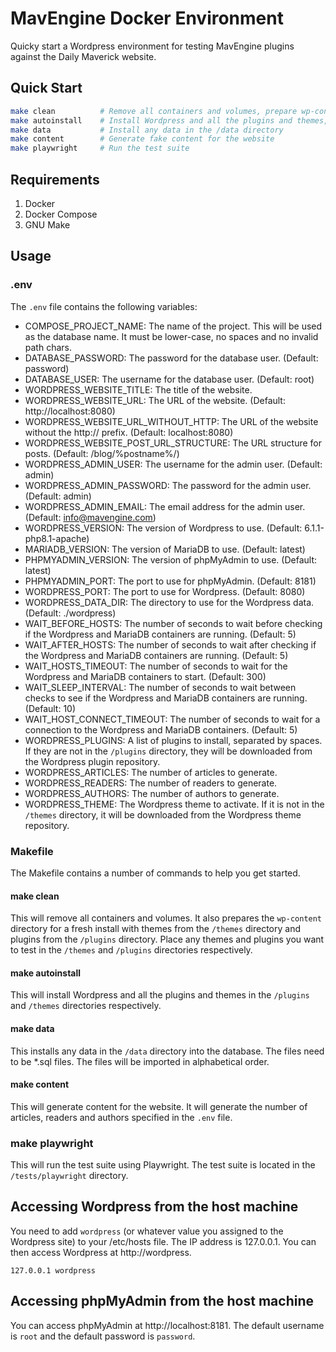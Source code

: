 # MavEngine Docker Environment

Quicky start a Wordpress environment for testing MavEngine plugins against the Daily Maverick website.

## Quick Start

```bash
make clean          # Remove all containers and volumes, prepare wp-content directory
make autoinstall    # Install Wordpress and all the plugins and themes, create admin user
make data           # Install any data in the /data directory
make content        # Generate fake content for the website
make playwright     # Run the test suite
```

## Requirements

1. Docker
2. Docker Compose
3. GNU Make

## Usage

### .env

The `.env` file contains the following variables:

- COMPOSE_PROJECT_NAME: The name of the project. This will be used as the database name. It must be lower-case, no spaces and no invalid path chars.
- DATABASE_PASSWORD: The password for the database user. (Default: password)
- DATABASE_USER: The username for the database user. (Default: root)
- WORDPRESS_WEBSITE_TITLE: The title of the website.
- WORDPRESS_WEBSITE_URL: The URL of the website. (Default: http://localhost:8080)
- WORDPRESS_WEBSITE_URL_WITHOUT_HTTP: The URL of the website without the http:// prefix. (Default: localhost:8080)
- WORDPRESS_WEBSITE_POST_URL_STRUCTURE: The URL structure for posts. (Default: /blog/%postname%/)
- WORDPRESS_ADMIN_USER: The username for the admin user. (Default: admin)
- WORDPRESS_ADMIN_PASSWORD: The password for the admin user. (Default: admin)
- WORDPRESS_ADMIN_EMAIL: The email address for the admin user. (Default: info@mavengine.com)
- WORDPRESS_VERSION: The version of Wordpress to use. (Default: 6.1.1-php8.1-apache)
- MARIADB_VERSION: The version of MariaDB to use. (Default: latest)
- PHPMYADMIN_VERSION: The version of phpMyAdmin to use. (Default: latest)
- PHPMYADMIN_PORT: The port to use for phpMyAdmin. (Default: 8181)
- WORDPRESS_PORT: The port to use for Wordpress. (Default: 8080)
- WORDPRESS_DATA_DIR: The directory to use for the Wordpress data. (Default: ./wordpress)
- WAIT_BEFORE_HOSTS: The number of seconds to wait before checking if the Wordpress and MariaDB containers are running. (Default: 5)
- WAIT_AFTER_HOSTS: The number of seconds to wait after checking if the Wordpress and MariaDB containers are running. (Default: 5)
- WAIT_HOSTS_TIMEOUT: The number of seconds to wait for the Wordpress and MariaDB containers to start. (Default: 300)
- WAIT_SLEEP_INTERVAL: The number of seconds to wait between checks to see if the Wordpress and MariaDB containers are running. (Default: 10)
- WAIT_HOST_CONNECT_TIMEOUT: The number of seconds to wait for a connection to the Wordpress and MariaDB containers. (Default: 5)
- WORDPRESS_PLUGINS: A list of plugins to install, separated by spaces. If they are not in the `/plugins` directory, they will be downloaded from the Wordpress plugin repository.
- WORDPRESS_ARTICLES: The number of articles to generate.
- WORDPRESS_READERS: The number of readers to generate.
- WORDPRESS_AUTHORS: The number of authors to generate.
- WORDPRESS_THEME: The Wordpress theme to activate. If it is not in the `/themes` directory, it will be downloaded from the Wordpress theme repository.

### Makefile

The Makefile contains a number of commands to help you get started.

#### make clean

This will remove all containers and volumes. It also prepares the `wp-content` directory for a fresh install with themes from the `/themes` directory and plugins from the `/plugins` directory. Place any themes and plugins you want to test in the `/themes` and `/plugins` directories respectively.

#### make autoinstall

This will install Wordpress and all the plugins and themes in the `/plugins` and `/themes` directories respectively.

#### make data

This installs any data in the `/data` directory into the database. The files need to be *.sql files. The files will be imported in alphabetical order.

#### make content

This will generate content for the website. It will generate the number of articles, readers and authors specified in the `.env` file.

### make playwright

This will run the test suite using Playwright. The test suite is located in the `/tests/playwright` directory.

## Accessing Wordpress from the host machine

You need to add `wordpress` (or whatever value you assigned to the Wordpress site) to your /etc/hosts file. The IP address is 127.0.0.1. You can then access Wordpress at http://wordpress.

```
127.0.0.1 wordpress
```

## Accessing phpMyAdmin from the host machine

You can access phpMyAdmin at http://localhost:8181. The default username is `root` and the default password is `password`.